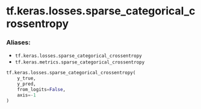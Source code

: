 <div itemscope itemtype="http://developers.google.com/ReferenceObject">
<meta itemprop="name" content="tf.keras.losses.sparse_categorical_crossentropy" />
<meta itemprop="path" content="Stable" />
</div>

# tf.keras.losses.sparse_categorical_crossentropy

### Aliases:

* `tf.keras.losses.sparse_categorical_crossentropy`
* `tf.keras.metrics.sparse_categorical_crossentropy`

``` python
tf.keras.losses.sparse_categorical_crossentropy(
    y_true,
    y_pred,
    from_logits=False,
    axis=-1
)
```

